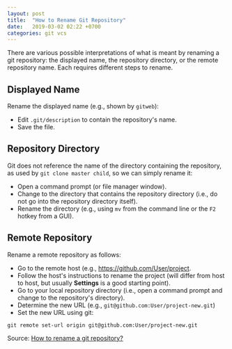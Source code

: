 ```yaml
---
layout: post
title:  "How to Rename Git Repository"
date:   2019-03-02 02:22 +0700
categories: git vcs
---
```

There are various possible interpretations of what is meant by renaming a git repository: the displayed name, the repository directory, or the remote repository name. Each requires different steps to rename.

## Displayed Name

Rename the displayed name (e.g., shown by `gitweb`):

- Edit `.git/description` to contain the repository's name.
- Save the file.

## Repository Directory

Git does not reference the name of the directory containing the repository, as used by `git clone master child`, so we can simply rename it:

- Open a command prompt (or file manager window).
- Change to the directory that contains the repository directory (i.e., do not go into the repository directory itself).
- Rename the directory (e.g., using `mv` from the command line or the `F2` hotkey from a GUI).

## Remote Repository

Rename a remote repository as follows:

- Go to the remote host (e.g., https://github.com/User/project.
- Follow the host's instructions to rename the project (will differ from host to host, but usually **Settings** is a good starting point).
- Go to your local repository directory (i.e., open a command prompt and change to the repository's directory).
- Determine the new URL (e.g., `git@github.com:User/project-new.git`)
- Set the new URL using git:

```
git remote set-url origin git@github.com:User/project-new.git
```

Source: [How to rename a git repository?](https://stackoverflow.com/questions/2041993/how-to-rename-a-git-repository)